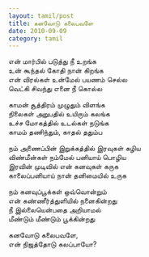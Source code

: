 ```yaml
---
layout: tamil/post
title: கனவோடு கலைபவளே
date: 2010-09-09
category: tamil
---
```


என் மார்பில் படுத்து நீ உறங்க <br/>
உன் கூந்தல் கோதி நான் கிறங்க <br/>
என் விரல்கள் உன்மேல் பயணம் செல்ல <br/>
வெட்கி சிவந்து எனை நீ கொல்ல

காமன் சூத்திரம் முழுதும் விளங்க <br/>
நிலைகள் அறுபதில் உயிரும் கலங்க <br/>
உச்ச மோகத்தில் உடல்கள் நடுங்க <br/>
காமம் தணிந்தும், காதல் ததும்ப

நம் அணைப்பின் இறுக்கத்தில் இரவுகள் கழிய <br/>
விண்மீன்கள் நம்மேல் பனியாய் பொழிய <br/>
இரவின் முடிவில் என் கனவுகள் கருக <br/>
காலைப்பனியாய் நான் தனிமையில் உருக

நம் கனவுப்பூக்கள் ஒவ்வொன்றும் <br/>
என் கண்ணீர்த்துளியில் நனைகின்றது <br/>
நீ இல்லையென்பதை அறியாமல் <br/>
மீண்டும் மீண்டும் பூக்கின்றது

கனவோடு கலைபவளே, <br/>
என் நிஜத்தோடு கலப்பாயோ?
